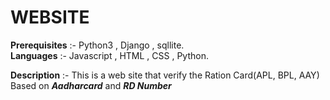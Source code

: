 # WEBSITE
**Prerequisites** :-  Python3 , Django , sqllite.                   
**Languages** :- Javascript , HTML , CSS , Python.

**Description** :- This is a web site that verify the Ration Card(APL, BPL, AAY) Based on **_Aadharcard_** and **_RD Number_**

